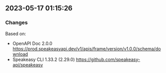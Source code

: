 

## 2023-05-17 01:15:26
### Changes
Based on:
- OpenAPI Doc 2.0.0 https://prod.speakeasyapi.dev/v1/apis/frame/version/v1.0.0/schema/download
- Speakeasy CLI 1.33.2 (2.29.0) https://github.com/speakeasy-api/speakeasy